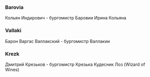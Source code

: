 ### Barovia
Кольян Индирович - бургомистр Баровии
Ирина Кольяна

### Vallaki
Барон Варгас Валлакский - бургомистр Валлакии

### Krezk
Дмитрий Крезьков - бургомистр Крезька
Кудесник Лоз (Wizard of Wines)